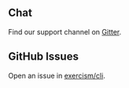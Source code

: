 ## Chat

Find our support channel on [Gitter](https://gitter.im/exercism/support).

## GitHub Issues

Open an issue in [exercism/cli](http://github.com/exercism/cli).
